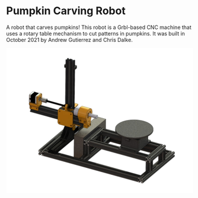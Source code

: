 # Pumpkin Carving Robot

A robot that carves pumpkins! This robot is a Grbl-based CNC machine that uses a rotary table mechanism to cut patterns in pumpkins. It was built in October 2021 by Andrew Gutierrez and Chris Dalke.

![Pumpkin CNC Cutter](images/pumpkin-cnc-cutter.JPG)
